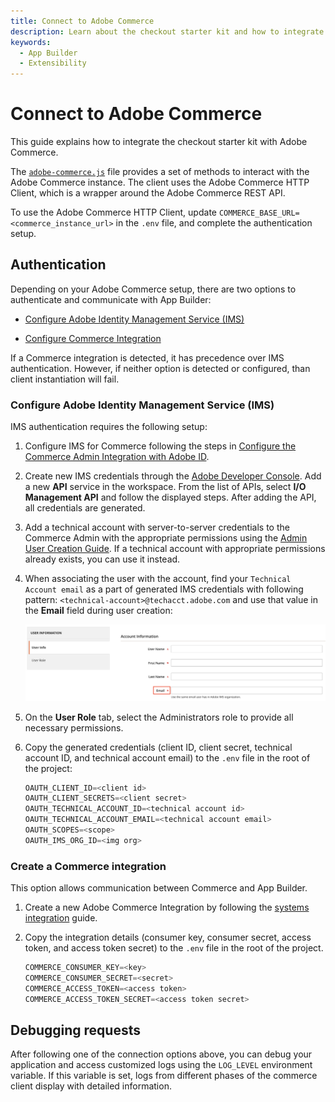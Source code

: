 ```yaml
---
title: Connect to Adobe Commerce
description: Learn about the checkout starter kit and how to integrate it with Adobe Commerce.
keywords:
  - App Builder
  - Extensibility
---
```


# Connect to Adobe Commerce

This guide explains how to integrate the checkout starter kit with Adobe Commerce.

The [`adobe-commerce.js`](https://github.com/adobe/commerce-checkout-starter-kit/blob/main/lib/adobe-commerce.js) file provides a set of methods to interact with the Adobe Commerce instance. The client uses the Adobe Commerce HTTP Client, which is a wrapper around the Adobe Commerce REST API.

To use the Adobe Commerce HTTP Client, update `COMMERCE_BASE_URL=<commerce_instance_url>` in the `.env` file, and complete the authentication setup.

## Authentication

Depending on your Adobe Commerce setup, there are two options to authenticate and communicate with App Builder:

- [Configure Adobe Identity Management Service (IMS)](#configure-adobe-identity-management-service-ims)

- [Configure Commerce Integration](#create-a-commerce-integration)

If a Commerce integration is detected, it has precedence over IMS authentication. However, if neither option is detected or configured, than client instantiation will fail.

### Configure Adobe Identity Management Service (IMS)

IMS authentication requires the following setup:

1. Configure IMS for Commerce following the steps in [Configure the Commerce Admin Integration with Adobe ID](https://experienceleague.adobe.com/en/docs/commerce-admin/start/admin/ims/adobe-ims-config).

1. Create new IMS credentials through the [Adobe Developer Console](https://developer.adobe.com/console). Add a new **API** service in the workspace. From the list of APIs, select **I/O Management API** and follow the displayed steps. After adding the API, all credentials are generated.

1. Add a technical account with server-to-server credentials to the Commerce Admin with the appropriate permissions using the [Admin User Creation Guide](https://experienceleague.adobe.com/en/docs/commerce-admin/systems/user-accounts/permissions-users-all#create-a-user). If a technical account with appropriate permissions already exists, you can use it instead.

1. When associating the user with the account, find your `Technical Account email` as a part of generated IMS credentials with following pattern: `<technical-account>@techacct.adobe.com` and use that value in the **Email** field during user creation:

   ![userCreation.png](../../_images/starterkit/userCreation.png)

1. On the **User Role** tab, select the Administrators role to provide all necessary permissions.

1. Copy the generated credentials (client ID, client secret, technical account ID, and technical account email) to the `.env` file in the root of the project:

   ```js
   OAUTH_CLIENT_ID=<client id>
   OAUTH_CLIENT_SECRETS=<client secret>
   OAUTH_TECHNICAL_ACCOUNT_ID=<technical account id>
   OAUTH_TECHNICAL_ACCOUNT_EMAIL=<technical account email>
   OAUTH_SCOPES=<scope>
   OAUTH_IMS_ORG_ID=<img org>
   ```

### Create a Commerce integration

This option allows communication between Commerce and App Builder.

1. Create a new Adobe Commerce Integration by following the [systems integration](https://experienceleague.adobe.com/en/docs/commerce-admin/systems/integrations) guide.

1. Copy the integration details (consumer key, consumer secret, access token, and access token secret) to the `.env` file in the root of the project.

   ```js
   COMMERCE_CONSUMER_KEY=<key>
   COMMERCE_CONSUMER_SECRET=<secret>
   COMMERCE_ACCESS_TOKEN=<access token>
   COMMERCE_ACCESS_TOKEN_SECRET=<access token secret>
   ```

## Debugging requests

After following one of the connection options above, you can debug your application and access customized logs using the `LOG_LEVEL` environment variable. If this variable is set, logs from different phases of the commerce client display with detailed information.
